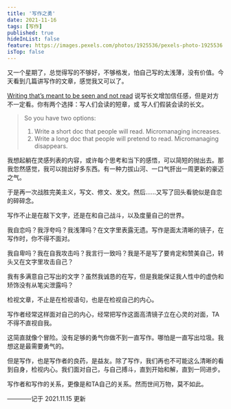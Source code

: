 ```yaml
---
title: '写作之勇'
date: 2021-11-16
tags: [写作]
published: true
hideInList: false
feature: https://images.pexels.com/photos/1925536/pexels-photo-1925536.jpeg?cs=srgb&dl=pexels-lilartsy-1925536.jpg&fm=jpg
isTop: false
---
```


又一个星期了，总觉得写的不够好，不够格发，怕自己写的太浅薄，没有价值。今天看到几篇讲写作的文章，感觉我又可以了。

[Writing that’s meant to be seen and not read](https://critter.blog/2021/11/10/writing-thats-meant-to-be-seen-and-not-read/) 说写长文增加信任感，但是对方不一定看。你有两个选择：写人们会读的短章，或 写人们假装会读的长文。


> So you have two options:  
>   1. Write a short doc that people will read. Micromanaging increases. 
>   2. Write a long doc that people will pretend to read. Micromanaging disappears.

我想起躺在灵感列表的内容，或许每个思考和当下的感悟，可以简短的抛出去。那我忽然感觉，我可以抛出好多东西。有一种力拔山河、一口气肝出一周更新的豪迈之气。

于是再一次战胜完美主义，写文、修文、发文。然后......又写了回头看貌似是自恋的碎碎念。

写作不止是在敲下文字，还是在和自己战斗，以及度量自己的世界。

我自恋吗？我浮夸吗？我浅薄吗？在文字里表露无遗。写作是面太清晰的镜子，在写作时，你不得不面对。

我自卑吗？我在自我攻击吗？我言行一致吗？我是不是写了要肯定和赞美自己，转头又在文字里攻击自己？

我有多满意自己写出的文字？虽然我诚恳的在写，但是我能保证我人性中的虚伪和矫饰没有从笔尖泄露吗？

检视文章，不止是在检视语句，也是在检视自己的内心。

写作者经常这样面对自己的内心，经常把写作这面高清镜子立在心灵的对面，TA不得不直视自我。

这简直就像个冒险。没有足够的勇气你做不到一直写作。哪怕是一直写出垃圾。我想这是最需要勇气的。

但是写作，也是写作者的良药，是益友。除了写作，我们再也不可能这么清晰的看到自身，检视内心。我们面对自己，与自己搏斗，直到开始和解，直到一同进步。

写作者和写作的关系，更像是和TA自己的关系。然而世间万物，莫不如此。

————记于 2021.11.15 更新